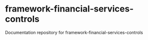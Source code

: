 # framework-financial-services-controls
Documentation repository for framework-financial-services-controls
